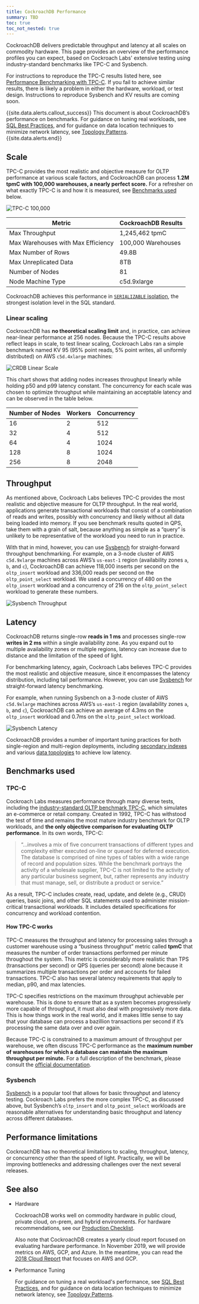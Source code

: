 ```yaml
---
title: CockroachDB Performance
summary: TBD
toc: true
toc_not_nested: true
---
```


CockroachDB delivers predictable throughput and latency at all scales on commodity hardware. This page provides an overview of the performance profiles you can expect, based on Cockroach Labs' extensive testing using industry-standard benchmarks like TPC-C and Sysbench.

For instructions to reproduce the TPC-C results listed here, see [Performance Benchmarking with TPC-C](performance-benchmarking-with-tpc-c-100k-warehouses.html). If you fail to achieve similar results, there is likely a problem in either the hardware, workload, or test design. Instructions to reproduce Sysbench and KV results are coming soon.

{{site.data.alerts.callout_success}}
This document is about CockroachDB’s performance on benchmarks. For guidance on tuning real workloads, see [SQL Best Practices](performance-best-practices-overview.html), and for guidance on data location techniques to minimize network latency, see [Topology Patterns](topology-patterns.html).  
{{site.data.alerts.end}}

## Scale

TPC-C provides the most realistic and objective measure for OLTP performance at various scale factors, and CockroachDB can process **1.2M tpmC with 100,000 warehouses, a nearly perfect score.** For a refresher on what exactly TPC-C is and how it is measured, see [Benchmarks used](#benchmarks-used) below.

<img src="{{ 'images/v19.2/tpcc100k.png' | relative_url }}" alt="TPC-C 100,000" style="max-width:100%" />

Metric                             | CockroachDB Results       
-----------------------------------|-------------------
Max Throughput                     | 1,245,462 tpmC    
Max Warehouses with Max Efficiency | 100,000 Warehouses
Max Number of Rows                 | 49.8B             
Max Unreplicated Data              | 8TB               
Number of Nodes                    | 81
Node Machine Type                  | c5d.9xlarge            


CockroachDB achieves this performance in [`SERIALIZABLE` isolation](demo-serializable.html), the strongest isolation level in the SQL standard.
### Linear scaling

CockroachDB has **no theoretical scaling limit** and, in practice, can achieve near-linear performance at 256 nodes. Because the TPC-C results above reflect leaps in scale, to test linear scaling, Cockroach Labs ran a simple benchmark named KV 95 (95% point reads, 5% point writes, all uniformly distributed) on AWS `c5d.4xlarge` machines:

<img src="{{ 'images/v19.2/linearscale.png' | relative_url }}" alt="CRDB Linear Scale" style="max-width:100%" />

This chart shows that adding nodes increases throughput linearly while holding p50 and p99 latency constant. The concurrency for each scale was chosen to optimize throughput while maintaining an acceptable latency and can be observed in the table below.

| Number of Nodes | Workers | Concurrency
|-----------------|---------|------------|
|       16        |    2    |   512
|       32        |    4    |   512
|       64        |    4    |   1024
|       128       |    8    |   1024
|       256       |    8    |   2048
## Throughput

As mentioned above, Cockroach Labs believes TPC-C provides the most realistic and objective measure for OLTP throughput. In the real world, applications generate transactional workloads that consist of a combination of reads and writes, possibly with concurrency and likely without all data being loaded into memory. If you see benchmark results quoted in QPS, take them with a grain of salt, because anything as simple as a “query” is unlikely to be representative of the workload you need to run in practice.

With that in mind, however, you can use [Sysbench](https://github.com/akopytov/sysbench) for straight-forward throughput benchmarking. For example, on a 3-node cluster of AWS `c5d.9xlarge` machines across AWS’s `us-east-1` region (availability zones `a`, `b`, and `c`), CockroachDB can achieve 118,000 inserts per second on the `oltp_insert` workload and 336,000 reads per second on the `oltp_point_select` workload. We used a concurrency of 480 on the `oltp_insert` workload and a concurrency of 216 on the `oltp_point_select` workload to generate these numbers.

<img src="{{ 'images/v19.2/sysbench-throughput.png' | relative_url }}" alt="Sysbench Throughput" style="max-width:100%" />


## Latency

CockroachDB returns single-row **reads in 1 ms** and processes single-row **writes in 2 ms** within a single availability zone. As you expand out to multiple availability zones or multiple regions, latency can increase due to distance and the limitation of the speed of light.

For benchmarking latency, again, Cockroach Labs believes TPC-C provides the most realistic and objective measure, since it encompasses the latency distribution, including tail performance. However, you can use [Sysbench](https://github.com/akopytov/sysbench) for straight-forward latency benchmarking.

For example, when running Sysbench on a 3-node cluster of AWS `c5d.9xlarge` machines across AWS’s `us-east-1` region (availability zones `a`, `b`, and `c`), CockroachDB can achieve an average of 4.3ms on the `oltp_insert` workload and 0.7ms on the `oltp_point_select` workload.

<img src="{{ 'images/v19.2/sysbench-latency.png' | relative_url }}" alt="Sysbench Latency" style="max-width:100%" />

CockroachDB provides a number of important tuning practices for both single-region and multi-region deployments, including [secondary indexes](indexes.html) and various [data topologies](topology-patterns.html) to achieve low latency.

## Benchmarks used

### TPC-C

Cockroach Labs measures performance through many diverse tests, including the [industry-standard OLTP benchmark TPC-C](http://www.tpc.org/tpcc/), which simulates an e-commerce or retail company. Created in 1992, TPC-C has withstood the test of time and remains the most mature industry benchmark for OLTP workloads, and **the only objective comparison for evaluating OLTP performance**. In its own words, TPC-C:

>“…involves a mix of five concurrent transactions of different types and complexity either executed on-line or queued for deferred execution. The database is comprised of nine types of tables with a wide range of record and population sizes. While the benchmark portrays the activity of a wholesale supplier, TPC-C is not limited to the activity of any particular business segment, but, rather represents any industry that must manage, sell, or distribute a product or service.”

As a result, TPC-C includes create, read, update, and delete (e.g., CRUD) queries, basic joins, and other SQL statements used to administer mission-critical transactional workloads. It includes detailed specifications for concurrency and workload contention.

#### How TPC-C works

TPC-C measures the throughput and latency for processing sales through a customer warehouse using a “business throughput” metric called **tpmC** that measures the number of order transactions performed per minute throughout the system. This metric is considerably more realistic than TPS (transactions per second) or QPS (queries per second) alone because it summarizes multiple transactions per order and accounts for failed transactions. TPC-C also has several latency requirements that apply to median, p90, and max latencies.

TPC-C specifies restrictions on the maximum throughput achievable per warehouse. This is done to ensure that as a system becomes progressively more capable of throughput, it must also deal with progressively more data. This is how things work in the real world, and it makes little sense to say that your database can process a bazillion transactions per second if it’s processing the same data over and over again.

Because TPC-C is constrained to a maximum amount of throughput per warehouse, we often discuss TPC-C performance as the **maximum number of warehouses for which a database can maintain the maximum throughput per minute.** For a full description of the benchmark, please consult the [official documentation](http://tpc.org/tpc_documents_current_[version](cluster-settings.html#setting-version)s/current_specifications5.asp).

### Sysbench

[Sysbench](https://github.com/akopytov/sysbench) is a popular tool that allows for basic throughput and latency testing. Cockroach Labs prefers the more complex TPC-C, as discussed above, but Sysbench’s `oltp_insert` and `oltp_point_select` workloads are reasonable alternatives for understanding basic throughput and latency across different databases.

## Performance limitations

CockroachDB has no theoretical limitations to scaling, throughput, latency, or concurrency other than the speed of light. Practically, we will be improving bottlenecks and addressing challenges over the next several releases.

## See also

- Hardware

    CockroachDB works well on commodity hardware in public cloud, private cloud, on-prem, and hybrid environments. For hardware recommendations, see our [Production Checklist](recommended-production-settings.html#hardware).

    Also note that CockroachDB creates a yearly cloud report focused on evaluating hardware performance. In November 2019, we will provide metrics on AWS, GCP, and Azure. In the meantime, you can read the [2018 Cloud Report](https://www.cockroachlabs.com/blog/2018_cloud_report/) that focuses on AWS and GCP.

- Performance Tuning

    For guidance on tuning a real workload's performance, see [SQL Best Practices](performance-best-practices-overview.html), and for guidance on data location techniques to minimize network latency, see [Topology Patterns](topology-patterns.html).  
